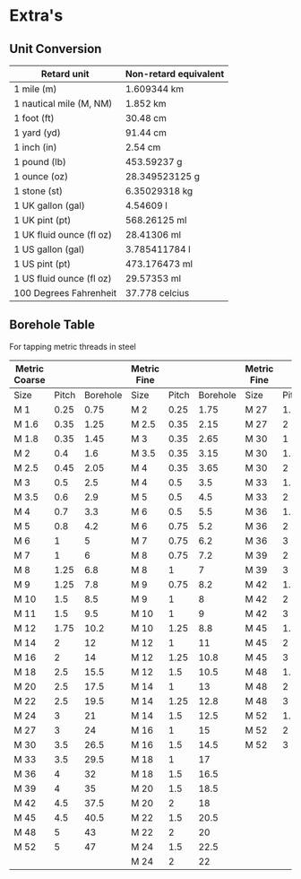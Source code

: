 # Extra's

## Unit Conversion
| Retard unit                | Non-retard equivalent    |
|----------------------------|--------------------------|
| 1 mile (m)                 | 1.609344 km              |
| 1 nautical mile (M, NM)    | 1.852 km                 |
| 1 foot (ft)                | 30.48 cm                 |
| 1 yard (yd)                | 91.44 cm                 |
| 1 inch (in)                | 2.54 cm                  |
| 1 pound (lb)               | 453.59237 g              |
| 1 ounce (oz)               | 28.349523125 g           |
| 1 stone (st)               | 6.35029318 kg            |
| 1 UK gallon (gal)          | 4.54609 l                |
| 1 UK pint (pt)             | 568.26125 ml             |
| 1 UK fluid ounce (fl oz)   | 28.41306 ml              |
| 1 US gallon (gal)          | 3.785411784 l            |
| 1 US pint (pt)             | 473.176473 ml            |
| 1 US fluid ounce (fl oz)   | 29.57353 ml              |
| 100 Degrees Fahrenheit     | 37.778 celcius           |

## Borehole Table
For tapping metric threads in steel

| Metric Coarse |         |         | Metric Fine |         |         | Metric Fine |         |         |
|---------------|---------|---------|-------------|---------|---------|-------------|---------|---------|
| Size          | Pitch   | Borehole| Size        | Pitch   | Borehole| Size        | Pitch   | Borehole|
| M 1           | 0.25    | 0.75    | M 2         | 0.25    | 1.75    | M 27        | 1.5     | 25.5    |
| M 1.6         | 0.35    | 1.25    | M 2.5       | 0.35    | 2.15    | M 27        | 2       | 25      |
| M 1.8         | 0.35    | 1.45    | M 3         | 0.35    | 2.65    | M 30        | 1       | 29      |
| M 2           | 0.4     | 1.6     | M 3.5       | 0.35    | 3.15    | M 30        | 1.5     | 28.5    |
| M 2.5         | 0.45    | 2.05    | M 4         | 0.35    | 3.65    | M 30        | 2       | 28      |
| M 3           | 0.5     | 2.5     | M 4         | 0.5     | 3.5     | M 33        | 1.5     | 31.5    |
| M 3.5         | 0.6     | 2.9     | M 5         | 0.5     | 4.5     | M 33        | 2       | 31      |
| M 4           | 0.7     | 3.3     | M 6         | 0.5     | 5.5     | M 36        | 1.5     | 34.5    |
| M 5           | 0.8     | 4.2     | M 6         | 0.75    | 5.2     | M 36        | 2       | 34      |
| M 6           | 1       | 5       | M 7         | 0.75    | 6.2     | M 36        | 3       | 33      |
| M 7           | 1       | 6       | M 8         | 0.75    | 7.2     | M 39        | 2       | 37      |
| M 8           | 1.25    | 6.8     | M 8         | 1       | 7       | M 39        | 3       | 36      |
| M 9           | 1.25    | 7.8     | M 9         | 0.75    | 8.2     | M 42        | 1.5     | 40.5    |
| M 10          | 1.5     | 8.5     | M 9         | 1       | 8       | M 42        | 2       | 40      |
| M 11          | 1.5     | 9.5     | M 10        | 1       | 9       | M 42        | 3       | 39      |
| M 12          | 1.75    | 10.2    | M 10        | 1.25    | 8.8     | M 45        | 1.5     | 43.5    |
| M 14          | 2       | 12      | M 12        | 1       | 11      | M 45        | 2       | 43      |
| M 16          | 2       | 14      | M 12        | 1.25    | 10.8    | M 45        | 3       | 42      |
| M 18          | 2.5     | 15.5    | M 12        | 1.5     | 10.5    | M 48        | 1.5     | 46.5    |
| M 20          | 2.5     | 17.5    | M 14        | 1       | 13      | M 48        | 2       | 46      |
| M 22          | 2.5     | 19.5    | M 14        | 1.25    | 12.8    | M 48        | 3       | 45      |
| M 24          | 3       | 21      | M 14        | 1.5     | 12.5    | M 52        | 1.5     | 50.5    |
| M 27          | 3       | 24      | M 16        | 1       | 15      | M 52        | 2       | 50      |
| M 30          | 3.5     | 26.5    | M 16        | 1.5     | 14.5    | M 52        | 3       | 49      |
| M 33          | 3.5     | 29.5    | M 18        | 1       | 17      |             |         |         |
| M 36          | 4       | 32      | M 18        | 1.5     | 16.5    |             |         |         |
| M 39          | 4       | 35      | M 20        | 1.5     | 18.5    |             |         |         |
| M 42          | 4.5     | 37.5    | M 20        | 2       | 18      |             |         |         |
| M 45          | 4.5     | 40.5    | M 22        | 1.5     | 20.5    |             |         |         |
| M 48          | 5       | 43      | M 22        | 2       | 20      |             |         |         |
| M 52          | 5       | 47      | M 24        | 1.5     | 22.5    |             |         |         |
|               |          |         | M 24        | 2       | 22      |             |         |         |
